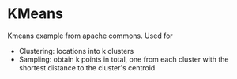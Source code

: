 # KMeans
Kmeans example from apache commons. 
Used for 
- Clustering: locations into k clusters
- Sampling: obtain k points in total, one from each cluster with the shortest distance to the cluster's centroid
